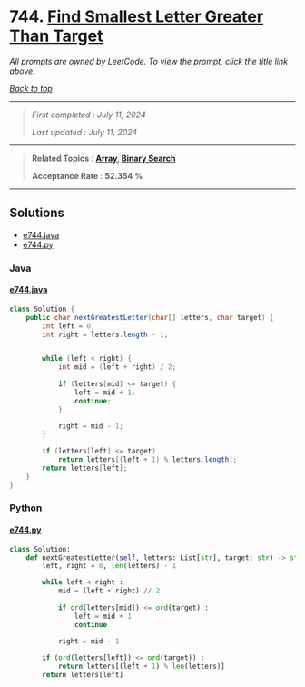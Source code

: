 # 744. [Find Smallest Letter Greater Than Target](<https://leetcode.com/problems/find-smallest-letter-greater-than-target>)

*All prompts are owned by LeetCode. To view the prompt, click the title link above.*

*[Back to top](<../README.md>)*

------

> *First completed : July 11, 2024*
>
> *Last updated : July 11, 2024*

------

> **Related Topics** : **[Array](<by_topic/Array.md>), [Binary Search](<by_topic/Binary Search.md>)**
>
> **Acceptance Rate** : **52.354 %**

------

## Solutions

- [e744.java](<../my-submissions/e744.java>)
- [e744.py](<../my-submissions/e744.py>)
### Java
#### [e744.java](<../my-submissions/e744.java>)
```Java
class Solution {
    public char nextGreatestLetter(char[] letters, char target) {
        int left = 0;
        int right = letters.length - 1;


        while (left < right) {
            int mid = (left + right) / 2;
            
            if (letters[mid] <= target) {
                left = mid + 1;
                continue;
            }

            right = mid - 1;
        }
        
        if (letters[left] <= target)
            return letters[(left + 1) % letters.length];
        return letters[left];
    }
}
```

### Python
#### [e744.py](<../my-submissions/e744.py>)
```Python
class Solution:
    def nextGreatestLetter(self, letters: List[str], target: str) -> str:
        left, right = 0, len(letters) - 1

        while left < right :
            mid = (left + right) // 2
            
            if ord(letters[mid]) <= ord(target) :
                left = mid + 1
                continue

            right = mid - 1
        
        if (ord(letters[left]) <= ord(target)) :
            return letters[(left + 1) % len(letters)]
        return letters[left]
```

